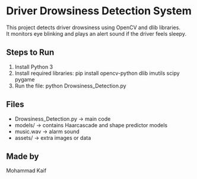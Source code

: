 # Driver Drowsiness Detection System

This project detects driver drowsiness using OpenCV and dlib libraries.  
It monitors eye blinking and plays an alert sound if the driver feels sleepy.

## Steps to Run
1. Install Python 3
2. Install required libraries:
   pip install opencv-python dlib imutils scipy pygame
3. Run the file:
   python Drowsiness_Detection.py

## Files
- Drowsiness_Detection.py → main code
- models/ → contains Haarcascade and shape predictor models
- music.wav → alarm sound
- assets/ → extra images or data

## Made by
Mohammad Kaif
